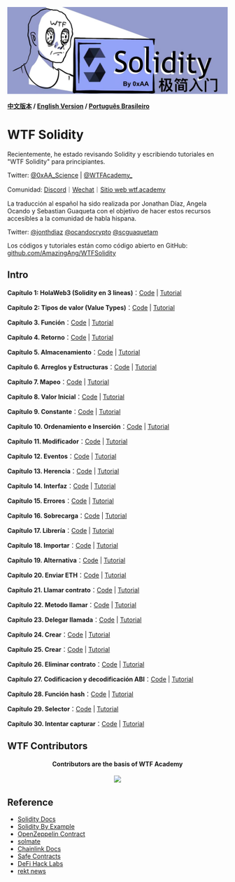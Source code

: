 ![](../../img/logo2.jpeg)

**[中文版本](https://github.com/AmazingAng/WTF-Solidity) / [English Version](../en/README.md) / [Português Brasileiro](../pt-br/README.md)**

# WTF Solidity

Recientemente, he estado revisando Solidity y escribiendo tutoriales en "WTF Solidity" para principiantes.

Twitter: [@0xAA_Science](https://twitter.com/0xAA_Science) | [@WTFAcademy_](https://twitter.com/WTFAcademy_)

Comunidad: [Discord](https://discord.gg/5akcruXrsk)｜[Wechat](https://docs.google.com/forms/d/e/1FAIpQLSe4KGT8Sh6sJ7hedQRuIYirOoZK_85miz3dw7vA1-YjodgJ-A/viewform?usp=sf_link)｜[Sitio web wtf.academy](https://wtf.academy)

La traducción al español ha sido realizada por Jonathan Díaz, Angela Ocando y Sebastian Guaqueta con el objetivo de hacer estos recursos accesibles a la comunidad de habla hispana.

Twitter: [@jonthdiaz](https://twitter.com/jonthdiaz) [@ocandocrypto](https://twitter.com/ocandocrypto) [@scguaquetam](https://twitter.com/scguaquetam) 

Los códigos y tutoriales están como código abierto en GitHub: [github.com/AmazingAng/WTFSolidity](https://github.com/AmazingAng/WTFSolidity)


## Intro

**Capítulo 1: HolaWeb3 (Solidity en 3 lineas)**：[Code](./01_HolaWeb3_es/HolaWeb3.sol) | [Tutorial](./01_HolaWeb3_es/readme.md)

**Capítulo 2: Tipos de valor (Value Types)**：[Code](./02_TiposDeValor_es/ValueTypes.sol) | [Tutorial](./02_TiposDeValor_es/readme.md)

**Capítulo 3. Función**：[Code](./03_Funcion_es/Function.sol) | [Tutorial](./03_Funcion_es/readme.md)

**Capítulo 4. Retorno**：[Code](./04_Retorno_es/Return.sol) | [Tutorial](./04_Retorno_es/readme.md)

**Capítulo 5. Almacenamiento**：[Code](./05_AlmacenamientoInformacion_es/DataStorage.sol) | [Tutorial](./05_AlmacenamientoInformacion_es/readme.md)

**Capítulo 6. Arreglos y Estructuras**：[Code](./06_ArreglosyEstructuras_es/ArrayAndStruct.sol) | [Tutorial](./06_ArreglosyEstructuras_es/readme.md)

**Capítulo 7. Mapeo**：[Code](./07_Mapeo_es/Mapping.sol) | [Tutorial](./07_Mapeo_es/readme.md)

**Capítulo 8. Valor Inicial**：[Code](./08_ValorInicial_es/InitialValue.sol) | [Tutorial](./08_ValorInicial_es/readme.md)

**Capítulo 9. Constante**：[Code](./09_Constante_es/Constant.sol) | [Tutorial](./09_Constante_es/readme.md)

**Capítulo 10. Ordenamiento e Inserción**：[Code](./10_OrdenamientoInsercion_es/InsertionSort.sol) | [Tutorial](./10_OrdenamientoInsercion_es/readme.md)

**Capítulo 11. Modificador**：[Code](./11_Modificador_es/Owner.sol) | [Tutorial](./11_Modificador_es/readme.md)

**Capítulo 12. Eventos**：[Code](./12_Eventos_es/Event.sol) | [Tutorial](./12_Eventos_es/readme.md)

**Capítulo 13. Herencia**：[Code](./13_Herencia_es/Inheritance.sol) | [Tutorial](./13_Herencia_es/readme.md)

**Capítulo 14. Interfaz**：[Code](./14_Interfaces_es/Interface.sol) | [Tutorial](./14_Interfaces_es/readme.md)

**Capítulo 15. Errores**：[Code](./15_Errores_es/Error.sol) | [Tutorial](./15_Errores_es/readme.md)

**Capítulo 16. Sobrecarga**：[Code](./16_Sobrecarga_es/Overloading.sol) | [Tutorial](./16_Sobrecarga_es/readme.md)

**Capítulo 17. Librería**：[Code](./17_Libreria_es/Library.sol) | [Tutorial](./17_Libreria_es/readme.md)

**Capítulo 18. Importar**：[Code](./18_Importar_es/import.sol) | [Tutorial](./18_Importar_es/readme.md)

**Capítulo 19. Alternativa**：[Code](./19_Alternativa_es/Fallback.sol) | [Tutorial](./19_Alternativa_es/readme.md)

**Capítulo 20. Enviar ETH**：[Code](./20_EnviarETH_es/SendETH.sol) | [Tutorial](./20_EnviarETH_es/readme.md)

**Capítulo 21. Llamar contrato**：[Code](./21_LlamarContrato_es/CallContract.sol) | [Tutorial](./21_LlamarContrato_es/readme.md)

**Capítulo 22. Metodo llamar**：[Code](./22_Metodo_llamar_es/Call.sol) | [Tutorial](./22_Metodo_llamar_es/readme.md)

**Capítulo 23. Delegar llamada**：[Code](./23_DelegarLlamada_es/Delegatecall.sol) | [Tutorial](./23_DelegarLlamada_es/readme.md)

**Capítulo 24. Crear**：[Code](./24_Crear_es/Create.sol) | [Tutorial](./24_Crear_es/readme.md)

**Capítulo 25. Crear**：[Code](./25_Crear2_es/create2.sol) | [Tutorial](./25_Crear2_es/readme.md)

**Capítulo 26. Eliminar contrato**：[Code](./26_EliminarContrato_es/DeleteContract.sol) | [Tutorial](./26_EliminarContrato_es/readme.md)

**Capítulo 27. Codificacion y decodificación ABI**：[Code](./27_CodificacionDecodificacionABI_es/ABIEncode.sol) | [Tutorial](./27_CodificacionDecodificacionABI_es/readme.md)

**Capítulo 28. Función hash**：[Code](./28_FuncionHash_es/Hash.sol) | [Tutorial](./28_FuncionHash_es/readme.md)

**Capítulo 29. Selector**：[Code](./29_Selector_es/Selector.sol) | [Tutorial](./29_Selector_es/readme.md)

**Capítulo 30. Intentar capturar**：[Code](./30_IntentarCapturar_es/TryCatch.sol) | [Tutorial](./30_IntentarCapturar_es/readme.md)


## WTF Contributors

<div align="center">
  <h4 align="center">
    Contributors are the basis of WTF Academy
  </h4>
  <a href="https://github.com/AmazingAng/WTFSolidity/graphs/contributors">
    <img src="https://contrib.rocks/image?repo=AmazingAng/WTFSolidity" />
  </a>
</div>

## Reference

- [Solidity Docs](https://docs.soliditylang.org/en/v0.8.17/)
- [Solidity By Example](https://solidity-by-example.org/)
- [OpenZeppelin Contract](https://github.com/OpenZeppelin/openzeppelin-contracts)
- [solmate](https://github.com/transmissions11/solmate)
- [Chainlink Docs](https://docs.chain.link/)
- [Safe Contracts](https://github.com/safe-global/safe-contracts)
- [DeFi Hack Labs](https://github.com/SunWeb3Sec/DeFiHackLabs)
- [rekt news](https://rekt.news/)
